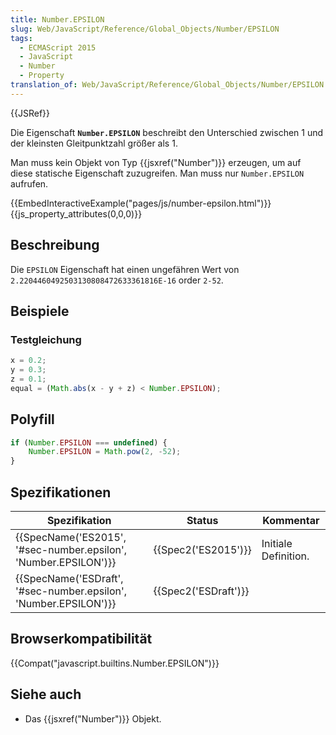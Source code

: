 ```yaml
---
title: Number.EPSILON
slug: Web/JavaScript/Reference/Global_Objects/Number/EPSILON
tags:
  - ECMAScript 2015
  - JavaScript
  - Number
  - Property
translation_of: Web/JavaScript/Reference/Global_Objects/Number/EPSILON
---
```

{{JSRef}}

Die Eigenschaft **`Number.EPSILON`** beschreibt den Unterschied zwischen 1 und der kleinsten Gleitpunktzahl größer als 1.

Man muss kein Objekt von Typ {{jsxref("Number")}} erzeugen, um auf diese statische Eigenschaft zuzugreifen. Man muss nur `Number.EPSILON` aufrufen.

{{EmbedInteractiveExample("pages/js/number-epsilon.html")}}{{js_property_attributes(0,0,0)}}

## Beschreibung

Die `EPSILON` Eigenschaft hat einen ungefähren Wert von `2.2204460492503130808472633361816E-16` order `2-52`.

## Beispiele

### Testgleichung

```js
x = 0.2;
y = 0.3;
z = 0.1;
equal = (Math.abs(x - y + z) < Number.EPSILON);
```

## Polyfill

```js
if (Number.EPSILON === undefined) {
    Number.EPSILON = Math.pow(2, -52);
}
```

## Spezifikationen

| Spezifikation                                                                        | Status                       | Kommentar            |
| ------------------------------------------------------------------------------------ | ---------------------------- | -------------------- |
| {{SpecName('ES2015', '#sec-number.epsilon', 'Number.EPSILON')}} | {{Spec2('ES2015')}}     | Initiale Definition. |
| {{SpecName('ESDraft', '#sec-number.epsilon', 'Number.EPSILON')}} | {{Spec2('ESDraft')}} |                      |

## Browserkompatibilität

{{Compat("javascript.builtins.Number.EPSILON")}}

## Siehe auch

- Das {{jsxref("Number")}} Objekt.
